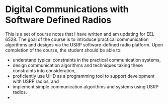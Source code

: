 Digital Communications with Software Defined Radios                                                                                                                           
============================

This is a set of course notes that I have written and am updating for
EEL 6528. The goal of the course is to introduce practical
communication algorithms and designs via the USRP software-defined
radio platform. Upon completion of the course, the student should be
able to:
* understand typical constraints in the practical communication systems,
* design communication algorithms and techniques taking these constraints into
consideration,
* proficiently use UHD as a programming tool to support development with USRP
radios, and
* implement simple communication algorithms and systems using USRP radios.
* 
